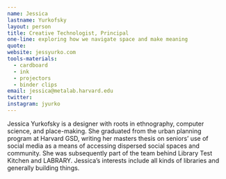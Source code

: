 ```yaml
---
name: Jessica
lastname: Yurkofsky
layout: person
title: Creative Technologist, Principal
one-line: exploring how we navigate space and make meaning
quote:
website: jessyurko.com
tools-materials:
  - cardboard
  - ink
  - projectors
  - binder clips
email: jessica@metalab.harvard.edu
twitter:
instagram: jyurko
---
```

Jessica Yurkofsky is a designer with roots in ethnography, computer science, and place-making. She graduated from the urban planning program at Harvard GSD, writing her masters thesis on seniors’ use of social media as a means of accessing dispersed social spaces and community. She was subsequently part of the team behind Library Test Kitchen and LABRARY. Jessica’s interests include all kinds of libraries and generally building things. 